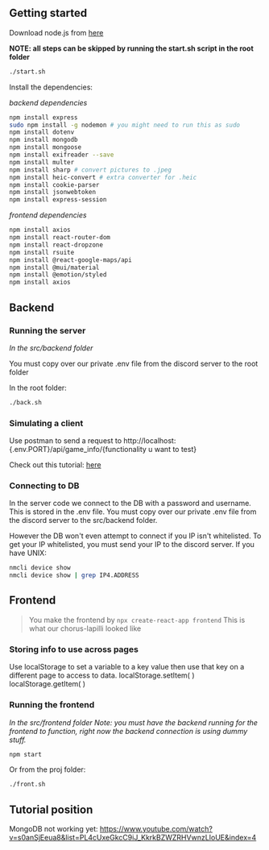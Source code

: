 

## Getting started

Download node.js from [here](https://nodejs.org/en/download/)

**NOTE: all steps can be skipped by running the start.sh script in the root folder**
```bash
./start.sh
```

Install the dependencies:


*backend dependencies*

```bash
npm install express
sudo npm install -g nodemon # you might need to run this as sudo
npm install dotenv
npm install mongodb
npm install mongoose
npm install exifreader --save 
npm install multer
npm install sharp # convert pictures to .jpeg
npm install heic-convert # extra converter for .heic
npm install cookie-parser
npm install jsonwebtoken
npm install express-session
```

*frontend dependencies*

```bash
npm install axios
npm install react-router-dom
npm install react-dropzone
npm install rsuite
npm install @react-google-maps/api
npm install @mui/material
npm install @emotion/styled
npm install axios
```


## Backend

### Running the server

*In the src/backend folder*

You must copy over our private .env file from the discord server to the root folder

In the root folder:

```bash
./back.sh
```

### Simulating a client

Use postman to send a request to http://localhost:{.env.PORT}/api/game_info/{functionality u want to test}

Check out this tutorial: [here](https://www.youtube.com/watch?v=Ll6knx7sFis&list=PL4cUxeGkcC9iJ_KkrkBZWZRHVwnzLIoUE&index=4)



### Connecting to DB
In the server code we connect to the DB with a password and username. This is stored in the .env file. You must copy over our private .env file from the discord server to the src/backend folder.

However the DB won't even attempt to connect if you IP isn't whitelisted. To get your IP whitelisted, you must send your IP to the discord server.
If you have UNIX:
```bash
nmcli device show
nmcli device show | grep IP4.ADDRESS
```

## Frontend

> You make the frontend by `npx create-react-app frontend`
> This is what our chorus-lapilli looked like

### Storing info to use across pages
Use localStorage to set a variable to a key value then use that key on a different page to access to data.
localStorage.setItem( )
localStorage.getItem( )


### Running the frontend

*In the src/frontend folder*
*Note: you must have the backend running for the frontend to function, right now the backend connection is using dummy stuff.*

```bash
npm start
```

Or from the proj folder:

```bash
./front.sh
```



## Tutorial position
MongoDB not working yet: https://www.youtube.com/watch?v=s0anSjEeua8&list=PL4cUxeGkcC9iJ_KkrkBZWZRHVwnzLIoUE&index=4


